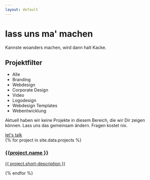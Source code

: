 ```yaml
---
layout: default
---
```


<div class="container home-landing-container">
<div class="row mt-50">
    <div
    class="main-title-container text-center col-md-12"
    >
    <h1 class="main-title bold text-center">
        lass uns ma' machen
    </h1>
    <p class="main-subtitle mt-30 light">
        Kannste woanders machen, wird dann halt Kacke.
    </p>
    </div>
</div>
<div class="row cta-scroll-container">
    <i class="fas fa-angle-double-down text-black"></i>
</div>
</div>
<!-- unsere projekte -->
<div class="container home-portoflio-selection-container mt-100">
<div class="row">
    <div id="projectfilter-collapse-trigger" class="simple-section-heading-container col-xs-12 flex pointer">
    <h2 class="simple-section-heading">Projektfilter<i class="fas fa-angle-down text-black ml-small"></i></h2>
    </div>
</div>
<div class="row mb-40">
    <ul id="projectfilter-list" class="collapsed">
    <li data-filter="all" class="projectfilter-item active">Alle</li>
    <li data-filter=".branding" class="projectfilter-item">Branding</li>
    <li data-filter=".webdesign" class="projectfilter-item">Webdesign</li>
    <li data-filter=".corporate-design" class="projectfilter-item">Corporate Design</li>
    <li data-filter=".video" class="projectfilter-item">Video</li>
    <li data-filter=".logodesign" class="projectfilter-item">Logodesign</li>
    <li data-filter=".templates" class="projectfilter-item">Webdesign Templates</li>
    <li data-filter=".webentwicklung" class="projectfilter-item">Webentwicklung</li>
    </ul>

</div>
<div class="row mt-20" style="min-height: 200px;">
    <div class="no-category-items-found-container mt-40">
    <p class="no-category-items-found text-center read-text">
        Aktuell haben wir keine Projekte in diesem Bereich, die wir Dir zeigen können. Lass uns das gemeinsam ändern. Fragen kostet nix.
    </p>
    <div class="mt-30 container button-container">
        <a href="contact" class="button primary-button">let's talk</a>
    </div>
    </div>
    <div class="portoflio-selection-wrapper col-xs-12">
    <!-- portfolio item START -->
    {% for project in site.data.projects %}
    <div class="portfolio-selection-item mix {% for cat in project.categories%}{{ cat }} {% endfor %}">
        <a href="{{ site.baseurl }}/projects/{{ project.path-name }}" class="portfolio-item-link">
        <img
            class="portfolio-selection-image"
            src="{{ site.baseurl }}/assets/img/projekte/{{ project.path-name }}/thumbnail.jpg"
            alt=""
        />
        <div class="portfolio-selection-text-content">
            <h3 class="portfolio-selection-heading mb-10">
            {{project.name }}
            </h3>
            <p class="portfolio-selection-text read-text">
            {{ project.short-description }}
            </p>
        </div>
        </a>
    </div>
    {% endfor %}
    <!-- portfolio item END -->
    </div>
</div>
</div>
